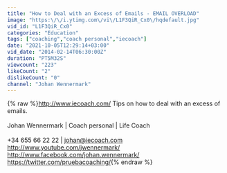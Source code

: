 ```yaml
---
title: "How to Deal with an Excess of Emails - EMAIL OVERLOAD"
image: "https:\/\/i.ytimg.com\/vi\/L1F3QiR_Cx0\/hqdefault.jpg"
vid_id: "L1F3QiR_Cx0"
categories: "Education"
tags: ["coaching","coach personal","iecoach"]
date: "2021-10-05T12:29:14+03:00"
vid_date: "2014-02-14T06:30:00Z"
duration: "PT5M32S"
viewcount: "223"
likeCount: "2"
dislikeCount: "0"
channel: "Johan Wennermark"
---
```

{% raw %}<a rel="nofollow" target="blank" href="http://www.iecoach.com/">http://www.iecoach.com/</a> Tips on how to deal with an excess of emails.<br /><br />Johan Wennermark | Coach personal | Life Coach <br /><br />+34 655 66 22 22 | johan@iecoach.com<br /><a rel="nofollow" target="blank" href="http://www.youtube.com/jwennermark/">http://www.youtube.com/jwennermark/</a> <br /><a rel="nofollow" target="blank" href="http://www.facebook.com/johan.wennermark/">http://www.facebook.com/johan.wennermark/</a><br /><a rel="nofollow" target="blank" href="https://twitter.com/pruebacoaching/">https://twitter.com/pruebacoaching/</a>{% endraw %}
